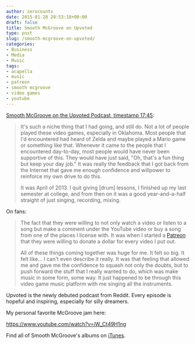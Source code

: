 ```yaml
---
author: zerocounts
date: 2015-01-28 20:53:18+00:00
draft: false
title: Smooth McGroove on Upvoted
type: post
slug: /smooth-mcgroove-on-upvoted/
categories:
- Business
- Media
- Music
tags:
- acapella
- music
- patreon
- smooth mcgroove
- video games
- youtube
---
```


[Smooth McGroove on the Upvoted Podcast, timestamp 17:45](https://itunes.apple.com/us/podcast/episode-2-story-u-smoothmcgroove/id954162809?i=333614578&mt=2):

> It's such a niche thing that I had going, and still do. Not a lot of people played these video games, especially in Oklahoma. Most people that I'd encountered had heard of Zelda and maybe played a Mario game or something like that. Whenever it came to the people that I encountered day-to-day, most people would have never been supportive of this. They would have just said, "Oh, that's a fun thing but keep your day job." It was really the feedback that I got back from the Internet that gave me enough confidence and willpower to reinforce my own drive to do this.
>
> It was April of 2013. I quit giving [drum] lessons, I finished up my last semester at college, and from then on it was a good year-and-a-half straight of just singing, recording, mixing.

On fans:

> The fact that they were willing to not only watch a video or listen to a song but make a comment under the YouTube video or buy a song from one of the places I license with. It was when I started a [Patreon](https://www.patreon.com/SmoothMcGroove) that they were willing to donate a dollar for every video I put out.
>
> All of these things coming together was huge for me. It felt so big. It felt like... I can't even describe it really. It was that feeling that allowed me and gave me the confidence to squash not only the doubts, but to push forward the stuff that I really wanted to do, which was make music in some form, some way. It just happened to be through this video game music platform with me singing all the instruments.

Upvoted is the newly debuted podcast from Reddit. Every episode is hopeful and inspiring, especially for silly dreamers.

My personal favorite McGroove jam here:

<https://www.youtube.com/watch?v=iW_Ct49H1ng>

Find all of Smooth McGroove's albums on [iTunes](https://itunes.apple.com/us/artist/smooth-mcgroove/id635359383).
